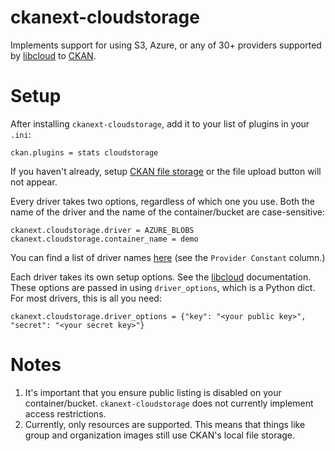 # ckanext-cloudstorage

Implements support for using S3, Azure, or any of 30+ providers supported by
[libcloud]() to [CKAN]().

# Setup

After installing `ckanext-cloudstorage`, add it to your list of plugins in
your `.ini`:

    ckan.plugins = stats cloudstorage

If you haven't already, setup [CKAN file storage](ckanstorage) or the file
upload button will not appear.

Every driver takes two options, regardless of which one you use. Both
the name of the driver and the name of the container/bucket are
case-sensitive:

    ckanext.cloudstorage.driver = AZURE_BLOBS
    ckanext.cloudstorage.container_name = demo

You can find a list of driver names [here](storage) (see the `Provider
Constant` column.)

Each driver takes its own setup options. See the [libcloud]() documentation.
These options are passed in using `driver_options`, which is a Python dict.
For most drivers, this is all you need:

    ckanext.cloudstorage.driver_options = {"key": "<your public key>", "secret": "<your secret key>"}

# Notes

1. It's important that you ensure public listing is disabled on your
   container/bucket.  `ckanext-cloudstorage` does not currently implement
   access restrictions.
2. Currently, only resources are supported. This means that things like group
   and organization images still use CKAN's local file storage.

[libcloud]: https://libcloud.apache.org/
[ckan]: http://ckan.org/
[storage]: https://libcloud.readthedocs.io/en/latest/storage/supported_providers.html
[ckanstorage]: http://docs.ckan.org/en/latest/maintaining/filestore.html#setup-file-uploads
